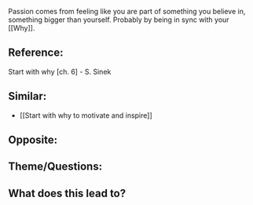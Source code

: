 Passion comes from feeling like you are part of something you believe in, something bigger than yourself. Probably by being in sync with your [[Why]].

## Reference:
Start with why [ch. 6] - S. Sinek

## Similar:
- [[Start with why to motivate and inspire]]

## Opposite: 

## Theme/Questions:

## What does this lead to?